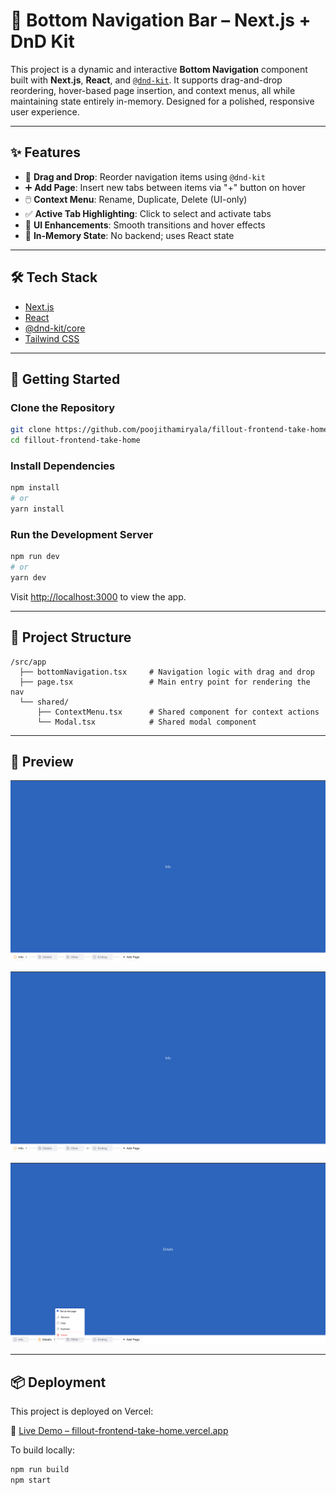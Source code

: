 
# 📱 Bottom Navigation Bar – Next.js + DnD Kit

This project is a dynamic and interactive **Bottom Navigation** component built with **Next.js**, **React**, and [`@dnd-kit`](https://dndkit.com/). It supports drag-and-drop reordering, hover-based page insertion, and context menus, all while maintaining state entirely in-memory. Designed for a polished, responsive user experience.

---

## ✨ Features

- 🔀 **Drag and Drop**: Reorder navigation items using `@dnd-kit`
- ➕ **Add Page**: Insert new tabs between items via "+" button on hover
- 🖱️ **Context Menu**: Rename, Duplicate, Delete (UI-only)
- ✅ **Active Tab Highlighting**: Click to select and activate tabs
- 🎨 **UI Enhancements**: Smooth transitions and hover effects
- 💾 **In-Memory State**: No backend; uses React state

---

## 🛠️ Tech Stack

- [Next.js](https://nextjs.org/)
- [React](https://react.dev/)
- [@dnd-kit/core](https://dndkit.com/)
- [Tailwind CSS](https://tailwindcss.com/)

---

## 🚀 Getting Started

### Clone the Repository

```bash
git clone https://github.com/poojithamiryala/fillout-frontend-take-home.git
cd fillout-frontend-take-home
````

### Install Dependencies

```bash
npm install
# or
yarn install
```

### Run the Development Server

```bash
npm run dev
# or
yarn dev
```

Visit [http://localhost:3000](http://localhost:3000) to view the app.

---

## 📁 Project Structure

```
/src/app
  ├── bottomNavigation.tsx     # Navigation logic with drag and drop
  ├── page.tsx                 # Main entry point for rendering the nav
  └── shared/
      ├── ContextMenu.tsx      # Shared component for context actions
      └── Modal.tsx            # Shared modal component
```

---

## 📸 Preview

![Preview](./public/ss1.png)

![Preview](./public/ss2.png)

![Preview](./public/ss3.png)

---

## 📦 Deployment

This project is deployed on Vercel:

🔗 [Live Demo – fillout-frontend-take-home.vercel.app](https://fillout-frontend-take-home.vercel.app/)

To build locally:

```bash
npm run build
npm start